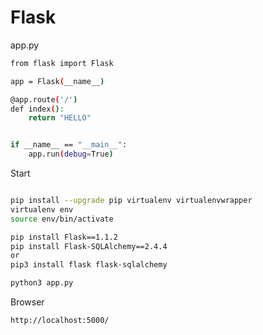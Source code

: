 # Flask

app.py

```bash
from flask import Flask

app = Flask(__name__)

@app.route('/')
def index():
	return "HELLO"


if __name__ == "__main__":
    app.run(debug=True)	
```


Start
```bash

pip install --upgrade pip virtualenv virtualenvwrapper
virtualenv env
source env/bin/activate

pip install Flask==1.1.2
pip install Flask-SQLAlchemy==2.4.4
or
pip3 install flask flask-sqlalchemy

python3 app.py
```


Browser
```bash
http://localhost:5000/
```
